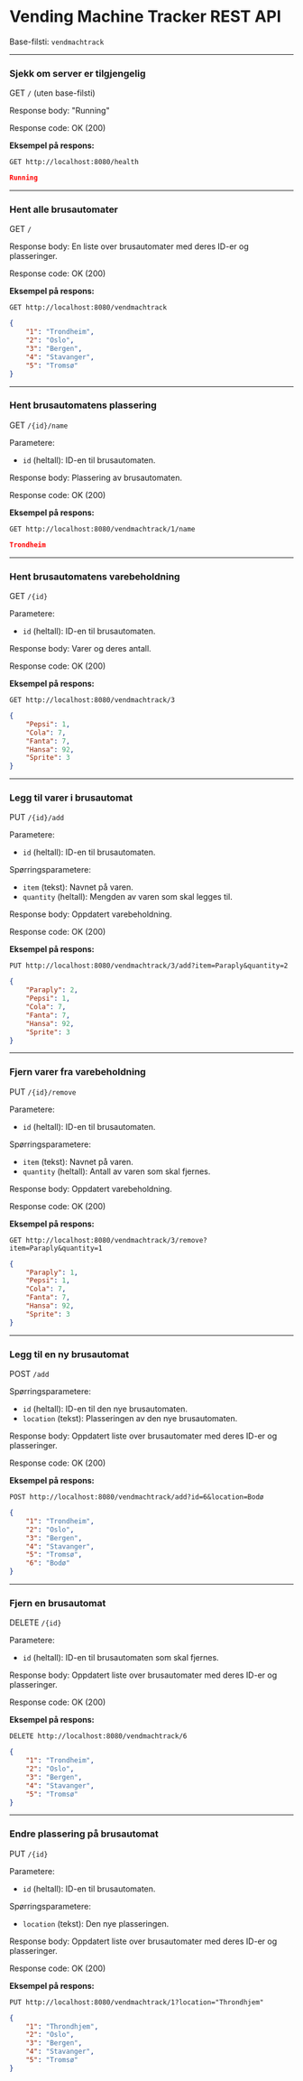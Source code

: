# Vending Machine Tracker REST API

Base-filsti: `vendmachtrack`

---

### Sjekk om server er tilgjengelig

GET `/` (uten base-filsti)

Response body: "Running"

Response code: OK (200)

**Eksempel på respons:**
```
GET http://localhost:8080/health
```

```json
Running
```
---

### Hent alle brusautomater

GET `/`

Response body: En liste over brusautomater med deres ID-er og plasseringer.

Response code: OK (200)

**Eksempel på respons:**
```
GET http://localhost:8080/vendmachtrack 
```

```json
{
    "1": "Trondheim",
    "2": "Oslo",
    "3": "Bergen",
    "4": "Stavanger",
    "5": "Tromsø"
}
```
---

### Hent brusautomatens plassering

GET `/{id}/name`

Parametere:
- `id` (heltall): ID-en til brusautomaten.

Response body: Plassering av brusautomaten.

Response code: OK (200)

**Eksempel på respons:**
```
GET http://localhost:8080/vendmachtrack/1/name
```

```json
Trondheim
```
---

### Hent brusautomatens varebeholdning

GET `/{id}`

Parametere:
- `id` (heltall): ID-en til brusautomaten.

Response body: Varer og deres antall.

Response code: OK (200)

**Eksempel på respons:**
```
GET http://localhost:8080/vendmachtrack/3
```

```json
{
    "Pepsi": 1,
    "Cola": 7,
    "Fanta": 7,
    "Hansa": 92,
    "Sprite": 3
}
```
---

### Legg til varer i brusautomat

PUT `/{id}/add`

Parametere:
- `id` (heltall): ID-en til brusautomaten.

Spørringsparametere:
- `item` (tekst): Navnet på varen.
- `quantity` (heltall): Mengden av varen som skal legges til.

Response body: Oppdatert varebeholdning.

Response code: OK (200)

**Eksempel på respons:**
```
PUT http://localhost:8080/vendmachtrack/3/add?item=Paraply&quantity=2
```

```json
{
    "Paraply": 2,
    "Pepsi": 1,
    "Cola": 7,
    "Fanta": 7,
    "Hansa": 92,
    "Sprite": 3
}
```
---

### Fjern varer fra varebeholdning

PUT `/{id}/remove`

Parametere:
- `id` (heltall): ID-en til brusautomaten.

Spørringsparametere:
- `item` (tekst): Navnet på varen.
- `quantity` (heltall): Antall av varen som skal fjernes.

Response body: Oppdatert varebeholdning.

Response code: OK (200)

**Eksempel på respons:**
```
GET http://localhost:8080/vendmachtrack/3/remove?item=Paraply&quantity=1
```

```json
{
    "Paraply": 1,
    "Pepsi": 1,
    "Cola": 7,
    "Fanta": 7,
    "Hansa": 92,
    "Sprite": 3
}
```
---

### Legg til en ny brusautomat

POST `/add`

Spørringsparametere:
- `id` (heltall): ID-en til den nye brusautomaten.
- `location` (tekst): Plasseringen av den nye brusautomaten.

Response body: Oppdatert liste over brusautomater med deres ID-er og plasseringer.

Response code: OK (200)

**Eksempel på respons:**
```
POST http://localhost:8080/vendmachtrack/add?id=6&location=Bodø
```

```json
{
    "1": "Trondheim",
    "2": "Oslo",
    "3": "Bergen",
    "4": "Stavanger",
    "5": "Tromsø",
    "6": "Bodø"
}
```
---

### Fjern en brusautomat

DELETE `/{id}`

Parametere:
- `id` (heltall): ID-en til brusautomaten som skal fjernes.

Response body: Oppdatert liste over brusautomater med deres ID-er og plasseringer.

Response code: OK (200)

**Eksempel på respons:**
```
DELETE http://localhost:8080/vendmachtrack/6
```

```json
{
    "1": "Trondheim",
    "2": "Oslo",
    "3": "Bergen",
    "4": "Stavanger",
    "5": "Tromsø"
}
```
---

### Endre plassering på brusautomat

PUT `/{id}`

Parametere:
- `id` (heltall): ID-en til brusautomaten.

Spørringsparametere:
- `location` (tekst): Den nye plasseringen.

Response body: Oppdatert liste over brusautomater med deres ID-er og plasseringer.

Response code: OK (200)

**Eksempel på respons:**
```
PUT http://localhost:8080/vendmachtrack/1?location="Throndhjem"
```

```json
{
    "1": "Throndhjem",
    "2": "Oslo",
    "3": "Bergen",
    "4": "Stavanger",
    "5": "Tromsø"
}
```